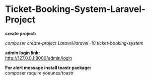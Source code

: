 # Ticket-Booking-System-Laravel-Project

<b>create project:</b></br>

<i >composer create-project Laravel/laravel=10 ticket-booking-system</i>


<b>admin login link:</b></br>
http://127.0.0.1:8000/admin/login

<b>For alert message install toastr package:</b></br>
composer require yoeunes/toastr
